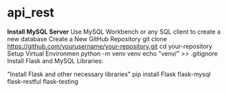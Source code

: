 # api_rest
**Install MySQL Server**
Use MySQL Workbench or any SQL client to create a new database
Create a New GitHub Repository
git clone https://github.com/yourusername/your-repository.git
cd your-repository
Setup Virtual Environmen
python -m venv venv
echo "venv/" >> .gitignore
Install Flask and MySQL Libraries:

"Install Flask and other necessary libraries"
pip install Flask flask-mysql flask-restful flask-testing
